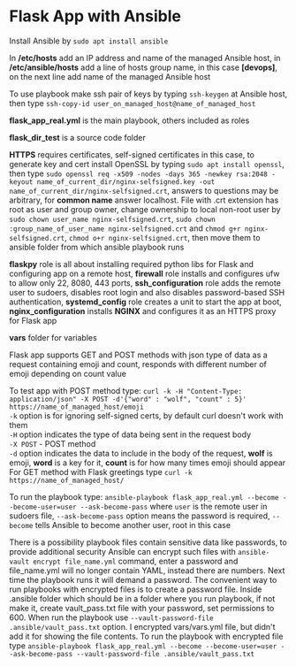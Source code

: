 # Flask App with Ansible

Install Ansible by `sudo apt install ansible`

In **/etc/hosts** add an IP address and name of the managed Ansible host, in **/etc/ansible/hosts** add a line of hosts group name, in this case **[devops]**, on the next line add name of the managed Ansible host<br />

To use playbook make ssh pair of keys by typing `ssh-keygen` at Ansible host, then type `ssh-copy-id user_on_managed_host@name_of_managed_host`<br />

**flask_app_real.yml** is the main playbook, others included as roles<br />

**flask_dir_test** is a source code folder<br />

**HTTPS** requires certificates, self-signed certificates in this case, to generate key and cert install OpenSSL by typing `sudo apt install openssl`, then type `sudo openssl req -x509 -nodes -days 365 -newkey rsa:2048 -keyout name_of_current_dir/nginx-selfsigned.key -out name_of_current_dir/nginx-selfsigned.crt`, answers to questions may be arbitrary, for **common name** answer localhost. File with .crt extension has root as user and group owner, change ownership to local non-root user by `sudo chown user_name nginx-selfsigned.crt`, `sudo chown :group_name_of_user_name nginx-selfsigned.crt` and `chmod g+r nginx-selfsigned.crt`, `chmod o+r nginx-selfsigned.crt`, then move them to ansible folder from which ansible playbook runs<br />

**flaskpy** role is all about installing required python libs for Flask and configuring app on a remote host, **firewall** role installs and configures ufw to allow only 22, 8080, 443 ports, **ssh_configuration** role adds the remote user to sudoers, disables root login and also disables password-based SSH authentication, **systemd_config** role creates a unit to start the app at boot, **nginx_configuration** installs **NGINX** and configures it as an HTTPS proxy for Flask app<br />

**vars** folder for variables<br />

Flask app supports GET and POST methods with json type of data as a request containing emoji and count, responds with different number of emoji depending on count value<br />

To test app with POST method type: `curl -k -H "Content-Type: application/json" -X POST -d'{"word" : "wolf", "count" : 5}' https://name_of_managed_host/emoji`<br />
`-k` option is for ignoring self-signed certs, by default curl doesn't work with them<br />
`-H` option indicates the type of data being sent in the request body<br />
`-X POST` - POST method<br />
`-d` option indicates the data to include in the body of the request, **wolf** is emoji, **word** is a key for it, **count** is for how many times emoji should appear<br />
For GET method with Flask greetings type `curl -k https://name_of_managed_host/`<br />

To run the playbook type: `ansible-playbook flask_app_real.yml --become --become-user=user --ask-become-pass` where `user` is the remote user in sudoers file, `--ask-become-pass` option means the password is required, `--become` tells Ansible to become another user, root in this case<br />

There is a possibility playbook files contain sensitive data like passwords, to provide additional security Ansible can encrypt such files with `ansible-vault encrypt file_name.yml` command, enter a password and file_name.yml will no longer contain YAML, instead there are numbers. Next time the playbook runs it will demand a password. The convenient way to run playbooks with encrypted files is to create a password file. Inside .ansible folder which should be in a folder where you run playbook, if not make it, create vault_pass.txt file with your password, set permissions to 600. When run the playbook use `--vault-password-file .ansible/vault_pass.txt` option. I encrypted vars/vars.yml file, but didn't add it for showing the file contents. To run the playbook with encrypted file type `ansible-playbook flask_app_real.yml --become --become-user=user --ask-become-pass --vault-password-file .ansible/vault_pass.txt`<br />
